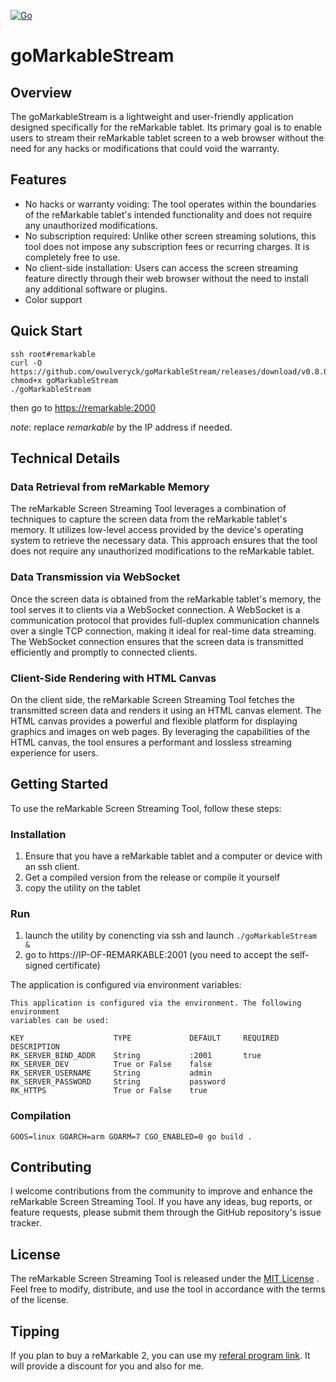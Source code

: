 [![Go](https://github.com/owulveryck/goMarkableStream/actions/workflows/go.yml/badge.svg)](https://github.com/owulveryck/goMarkableStream/actions/workflows/go.yml)

# goMarkableStream
## Overview

The goMarkableStream is a lightweight and user-friendly application designed specifically for the reMarkable tablet. 
Its primary goal is to enable users to stream their reMarkable tablet screen to a web browser without the need for any hacks or modifications that could void the warranty.

## Features

- No hacks or warranty voiding: The tool operates within the boundaries of the reMarkable tablet's intended functionality and does not require any unauthorized modifications.
- No subscription required: Unlike other screen streaming solutions, this tool does not impose any subscription fees or recurring charges. It is completely free to use.
- No client-side installation: Users can access the screen streaming feature directly through their web browser without the need to install any additional software or plugins.
- Color support

## Quick Start

```text
ssh root#remarkable
curl -O https://github.com/owulveryck/goMarkableStream/releases/download/v0.8.0/goMarkableStream
chmod+x goMarkableStream
./goMarkableStream
```

then go to [https://remarkable:2000](https://remarkable:2000)

_note_: replace _remarkable_ by the IP address if needed.

## Technical Details

### Data Retrieval from reMarkable Memory

The reMarkable Screen Streaming Tool leverages a combination of techniques to capture the screen data from the reMarkable tablet's memory. 
It utilizes low-level access provided by the device's operating system to retrieve the necessary data. 
This approach ensures that the tool does not require any unauthorized modifications to the reMarkable tablet.

### Data Transmission via WebSocket

Once the screen data is obtained from the reMarkable tablet's memory, the tool serves it to clients via a WebSocket connection. 
A WebSocket is a communication protocol that provides full-duplex communication channels over a single TCP connection, making it ideal for real-time data streaming. 
The WebSocket connection ensures that the screen data is transmitted efficiently and promptly to connected clients.

### Client-Side Rendering with HTML Canvas

On the client side, the reMarkable Screen Streaming Tool fetches the transmitted screen data and renders it using an HTML canvas element. 
The HTML canvas provides a powerful and flexible platform for displaying graphics and images on web pages. 
By leveraging the capabilities of the HTML canvas, the tool ensures a performant and lossless streaming experience for users.

## Getting Started

To use the reMarkable Screen Streaming Tool, follow these steps:

### Installation

1. Ensure that you have a reMarkable tablet and a computer or device with an ssh client.
2. Get a compiled version from the release or compile it yourself
3. copy the utility on the tablet

### Run

1. launch the utility by conencting via ssh and launch `./goMarkableStream &`
2. go to https://IP-OF-REMARKABLE:2001 (you need to accept the self-signed certificate)

The application is configured via environment variables:

```text
This application is configured via the environment. The following environment
variables can be used:

KEY                    TYPE             DEFAULT     REQUIRED    DESCRIPTION
RK_SERVER_BIND_ADDR    String           :2001       true        
RK_SERVER_DEV          True or False    false                   
RK_SERVER_USERNAME     String           admin                   
RK_SERVER_PASSWORD     String           password                
RK_HTTPS               True or False    true
```

### Compilation

`GOOS=linux GOARCH=arm GOARM=7 CGO_ENABLED=0 go build .`

## Contributing

I welcome contributions from the community to improve and enhance the reMarkable Screen Streaming Tool. If you have any ideas, bug reports, or feature requests, please submit them through the GitHub repository's issue tracker.

## License

The reMarkable Screen Streaming Tool is released under the [MIT License](https://opensource.org/licenses/MIT) . Feel free to modify, distribute, and use the tool in accordance with the terms of the license.

## Tipping

If you plan to buy a reMarkable 2, you can use my [referal program link](https://remarkable.com/referral/PY5B-PH8U). It will provide a discount for you and also for me.

